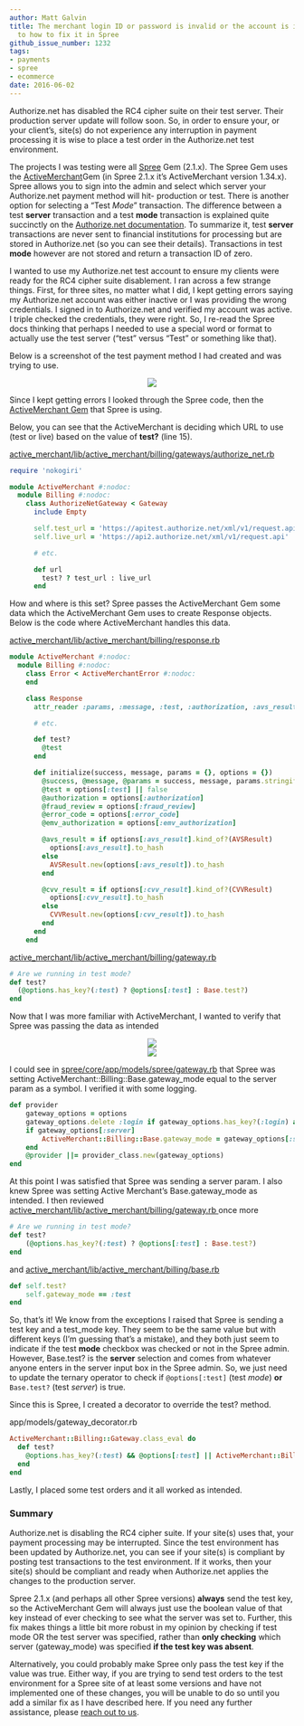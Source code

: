 ```yaml
---
author: Matt Galvin
title: The merchant login ID or password is invalid or the account is inactive, and
  to how to fix it in Spree
github_issue_number: 1232
tags:
- payments
- spree
- ecommerce
date: 2016-06-02
---
```


Authorize.net has disabled the RC4 cipher suite on their test server. Their production server update will follow soon. So, in order to ensure your, or your client’s, site(s) do not experience any interruption in payment processing it is wise to place a test order in the Authorize.net test environment.

The projects I was testing were all [Spree](https://spreecommerce.org/) Gem (2.1.x). The Spree Gem uses the [ActiveMerchant](https://github.com/activemerchant/active_merchant)Gem (in Spree 2.1.x it’s ActiveMerchant version 1.34.x). Spree allows you to sign into the admin and select which server your Authorize.net payment method will hit- production or test. There is another option for selecting a “Test *Mode*” transaction. The difference between a test **server** transaction and a test **mode** transaction is explained quite succinctly on the [Authorize.net documentation](http://developer.authorize.net/hello_world/testing_guide/). To summarize it, test **server** transactions are never sent to financial institutions for processing but are stored in Authorize.net (so you can see their details). Transactions in test **mode** however are not stored and return a transaction ID of zero.

I wanted to use my Authorize.net test account to ensure my clients were ready for the RC4 cipher suite disablement. I ran across a few strange things. First, for three sites, no matter what I did, I kept getting errors saying my Authorize.net account was either inactive or I was providing the wrong credentials. I signed in to Authorize.net and verified my account was active. I triple checked the credentials, they were right. So, I re-read the Spree docs thinking that perhaps I needed to use a special word or format to actually use the test server (“test” versus “Test” or something like that).

Below is a screenshot of the test payment method I had created and was trying to use.

<div class="separator" style="clear: both; text-align: center;"><a href="/blog/2016/06/the-merchant-login-id-or-password-is/image-0.png" imageanchor="1" style="margin-left: 1em; margin-right: 1em;"><img border="0" src="/blog/2016/06/the-merchant-login-id-or-password-is/image-0.png"/></a></div>

Since I kept getting errors I looked through the Spree code, then the [ActiveMerchant Gem](https://github.com/activemerchant/active_merchant) that Spree is using.

Below, you can see that the ActiveMerchant is deciding which URL to use (test or live) based on the value of **test?** (line 15).

[active_merchant/lib/active_merchant/billing/gateways/authorize_net.rb](https://github.com/activemerchant/active_merchant/blob/master/lib/active_merchant/billing/gateways/authorize_net.rb)

```ruby
require 'nokogiri'

module ActiveMerchant #:nodoc:
  module Billing #:nodoc:
    class AuthorizeNetGateway < Gateway
      include Empty

      self.test_url = 'https://apitest.authorize.net/xml/v1/request.api'
      self.live_url = 'https://api2.authorize.net/xml/v1/request.api'

      # etc.

      def url
        test? ? test_url : live_url
      end
```

How and where is this set? Spree passes the ActiveMerchant Gem some data which the ActiveMerchant Gem uses to create Response objects. Below is the code where ActiveMerchant handles this data.

[active_merchant/lib/active_merchant/billing/response.rb](https://github.com/activemerchant/active_merchant/blob/master/lib/active_merchant/billing/response.rb)

```ruby
module ActiveMerchant #:nodoc:
  module Billing #:nodoc:
    class Error < ActiveMerchantError #:nodoc:
    end

    class Response
      attr_reader :params, :message, :test, :authorization, :avs_result, :cvv_result, :error_code, :emv_authorization

      # etc.

      def test?
        @test
      end

      def initialize(success, message, params = {}, options = {})
        @success, @message, @params = success, message, params.stringify_keys
        @test = options[:test] || false
        @authorization = options[:authorization]
        @fraud_review = options[:fraud_review]
        @error_code = options[:error_code]
        @emv_authorization = options[:emv_authorization]

        @avs_result = if options[:avs_result].kind_of?(AVSResult)
          options[:avs_result].to_hash
        else
          AVSResult.new(options[:avs_result]).to_hash
        end

        @cvv_result = if options[:cvv_result].kind_of?(CVVResult)
          options[:cvv_result].to_hash
        else
          CVVResult.new(options[:cvv_result]).to_hash
        end
      end
    end
```

[active_merchant/lib/active_merchant/billing/gateway.rb](https://github.com/activemerchant/active_merchant/blob/master/lib/active_merchant/billing/gateway.rb)

```ruby
# Are we running in test mode?
def test?
  (@options.has_key?(:test) ? @options[:test] : Base.test?)
end
```

Now that I was more familiar with ActiveMerchant, I wanted to verify that Spree was passing the data as intended

<div class="separator" style="clear: both; text-align: center;"><a href="/blog/2016/06/the-merchant-login-id-or-password-is/image-1-big.png" imageanchor="1" style="margin-left: 1em; margin-right: 1em;"><img border="0" src="/blog/2016/06/the-merchant-login-id-or-password-is/image-1.png"/></a></div>

<div class="separator" style="clear: both; text-align: center;"><a href="/blog/2016/06/the-merchant-login-id-or-password-is/image-2-big.png" imageanchor="1" style="margin-left: 1em; margin-right: 1em;"><img border="0" src="/blog/2016/06/the-merchant-login-id-or-password-is/image-2.png"/></a></div>

I could see in [spree/core/app/models/spree/gateway.rb](https://github.com/spree/spree/blob/8bfa0824d2a7f6cfa6efc9bd4e32d1d564f6270b/core/app/models/spree/gateway.rb) that Spree was setting ActiveMerchant::Billing::Base.gateway_mode equal to the server param as a symbol. I verified it with some logging.

```ruby
def provider
	gateway_options = options
	gateway_options.delete :login if gateway_options.has_key?(:login) and gateway_options[:login].nil?
	if gateway_options[:server]
		ActiveMerchant::Billing::Base.gateway_mode = gateway_options[:server].to_sym
	end
	@provider ||= provider_class.new(gateway_options)
end
```

At this point I was satisfied that Spree was sending a server param. I also knew Spree was setting Active Merchant’s Base.gateway_mode as intended. I then reviewed [active_merchant/lib/active_merchant/billing/gateway.rb
](https://github.com/activemerchant/active_merchant/blob/master/lib/active_merchant/billing/gateway.rb) once more

```ruby
# Are we running in test mode?
def test?
	(@options.has_key?(:test) ? @options[:test] : Base.test?)
end
```

and [active_merchant/lib/active_merchant/billing/base.rb](https://github.com/activemerchant/active_merchant/blob/v1.34.0/lib/active_merchant/billing/base.rb)

```ruby
def self.test?
	self.gateway_mode == :test
end
```

So, that’s it! We know from the exceptions I raised that Spree is sending a test key and a test_mode key. They seem to be the same value but with different keys (I’m guessing that’s a mistake), and they both just seem to indicate if the test **mode** checkbox was checked or not in the Spree admin. However, Base.test? is the **server** selection and comes from whatever anyone enters in the server input box in the Spree admin. So, we just need to update the ternary operator to check if `@options[:test]` (test *mode*) **or** `Base.test?` (test *server*) is true.

Since this is Spree, I created a decorator to override the test? method.

app/models/gateway_decorator.rb

```ruby
ActiveMerchant::Billing::Gateway.class_eval do
  def test?
    @options.has_key?(:test) && @options[:test] || ActiveMerchant::Billing::Base.test?
  end
end
```

Lastly, I placed some test orders and it all worked as intended.

### Summary

Authorize.net is disabling the RC4 cipher suite. If your site(s) uses that, your payment processing may be interrupted. Since the test environment has been updated by Authorize.net, you can see if your site(s) is compliant by posting test transactions to the test environment. If it works, then your site(s) should be compliant and ready when Authorize.net applies the changes to the production server.

Spree 2.1.x (and perhaps all other Spree versions) **always** send the test key, so the ActiveMerchant Gem will always just use the boolean value of that key instead of ever checking to see what the server was set to. Further, this fix makes things a little bit more robust in my opinion by checking if test mode OR the test server was specified, rather than **only checking** which server (gateway_mode) was specified **if the test key was absent**.

Alternatively, you could probably make Spree only pass the test key if the value was true.  Either way, if you are trying to send test orders to the test environment for a Spree site of at least some versions and have not implemented one of these changes, you will be unable to do so until you add a similar fix as I have described here. If you need any further assistance, please [reach out to us](/contact/).
